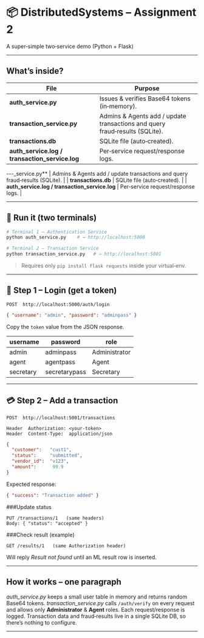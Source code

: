 # 📦 DistributedSystems – Assignment 2

A super‑simple two‑service demo (Python + Flask)

---

##  What’s inside?

| File | Purpose |
| ---- | ------- |
| **auth_service.py** | Issues & verifies Base64 tokens (in‑memory). |
| **transaction_service.py** | Admins & Agents add / update transactions and query fraud‑results (SQLite). |
| **transactions.db** | SQLite file (auto‑created). |
| **auth_service.log / transaction_service.log** | Per‑service request/response logs. |

---\_service.py**                      | Admins & Agents add / update transactions and query fraud‑results (SQLite). |
| **transactions.db**                              | SQLite file (auto‑created).                                                 |
| **auth\_service.log / transaction\_service.log** | Per‑service request/response logs.                                          |

---

## 🚀 Run it (two terminals)

```bash
# Terminal 1 – Authentication Service
python auth_service.py    # → http://localhost:5000

# Terminal 2 – Transaction Service
python transaction_service.py   # → http://localhost:5001
```

> Requires only `pip install flask requests` inside your virtual‑env.

---

## 🔐 Step 1 – Login (get a token)

`POST  http://localhost:5000/auth/login`

```json
{ "username": "admin", "password": "adminpass" }
```

Copy the `token` value from the JSON response.

| username  | password      | role          |
| --------- | ------------- | ------------- |
| admin     | adminpass     | Administrator |
| agent     | agentpass     | Agent         |
| secretary | secretarypass | Secretary     |

---

## 💳 Step 2 – Add a transaction

`POST  http://localhost:5001/transactions`

```http
Header  Authorization: <your‑token>
Header  Content‑Type:  application/json
```

```json
{
  "customer":   "cust1",
  "status":     "submitted",
  "vendor_id":  "v123",
  "amount":      99.9
}
```

Expected response:

```json
{ "success": "Transaction added" }
```

\###Update status

```http
PUT /transactions/1   (same headers)
Body: { "status": "accepted" }
```

\###Check result (example)

```http
GET /results/1   (same Authorization header)
```

Will reply *Result not found* until an ML result row is inserted.

---

##  How it works – one paragraph

*auth\_service.py* keeps a small user table in memory and returns random Base64 tokens. *transaction\_service.py* calls `/auth/verify` on every request and allows only **Administrator** & **Agent** roles. Each request/response is logged. Transaction data and fraud‑results live in a single SQLite DB, so there’s nothing to configure.

---


